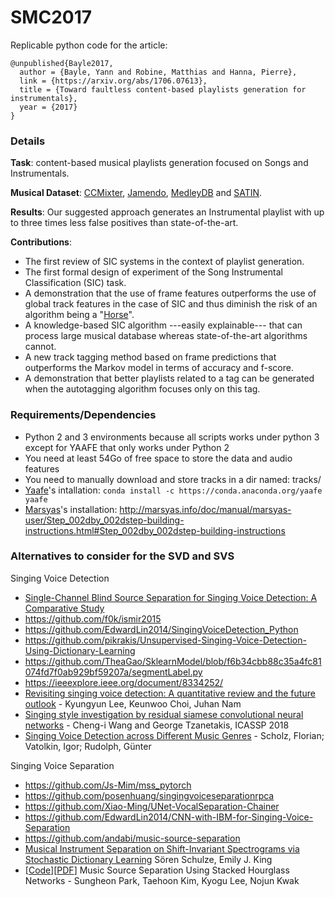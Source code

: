 # SMC2017

Replicable python code for the article:

```
@unpublished{Bayle2017,
  author = {Bayle, Yann and Robine, Matthias and Hanna, Pierre},
  link = {https://arxiv.org/abs/1706.07613},
  title = {Toward faultless content-based playlists generation for instrumentals},
  year = {2017}
}
```

### Details

**Task**: content-based musical playlists generation focused on Songs and Instrumentals.

**Musical Dataset**: [CCMixter](https://members.loria.fr/ALiutkus/kam/), [Jamendo](http://www.mathieuramona.com/wp/data/jamendo/), [MedleyDB](http://medleydb.weebly.com/) and [SATIN](https://www.researchgate.net/publication/317824409_SATIN_A_Persistent_Musical_Database_for_Music_Information_Retrieval). 

**Results**: Our suggested approach generates an Instrumental playlist with up to three times less false positives than state-of-the-art.

**Contributions**:
- The first review of SIC systems in the context of playlist generation.
- The first formal design of experiment of the Song Instrumental Classification (SIC) task.
- A demonstration that the use of frame features outperforms the use of global track features in the case of SIC and thus diminish the risk of an algorithm being a "[Horse](http://ieeexplore.ieee.org/abstract/document/6847693/)".
- A knowledge-based SIC algorithm ---easily explainable--- that can process large musical database whereas state-of-the-art algorithms cannot.
- A new track tagging method based on frame predictions that outperforms the Markov model in terms of accuracy and f-score.
- A demonstration that better playlists related to a tag can be generated when the autotagging algorithm focuses only on this tag.

### Requirements/Dependencies

- Python 2 and 3 environments because all scripts works under python 3 except for YAAFE that only works under Python 2
- You need at least 54Go of free space to store the data and audio features
- You need to manually download and store tracks in a dir named: tracks/
- [Yaafe](https://github.com/Yaafe/Yaafe)'s intallation: `conda install -c https://conda.anaconda.org/yaafe yaafe`
- [Marsyas](https://github.com/marsyas/marsyas/)'s installation: http://marsyas.info/doc/manual/marsyas-user/Step_002dby_002dstep-building-instructions.html#Step_002dby_002dstep-building-instructions

### Alternatives to consider for the SVD and SVS

Singing Voice Detection

- [Single-Channel Blind Source Separation for Singing Voice Detection: A Comparative Study](https://arxiv.org/abs/1805.01201)
- https://github.com/f0k/ismir2015
- https://github.com/EdwardLin2014/SingingVoiceDetection_Python
- https://github.com/pikrakis/Unsupervised-Singing-Voice-Detection-Using-Dictionary-Learning
- https://github.com/TheaGao/SklearnModel/blob/f6b34cbb88c35a4fc81074fd7f0ab929bf59207a/segmentLabel.py
- https://ieeexplore.ieee.org/document/8334252/
- [Revisiting singing voice detection: A quantitative review and the future outlook](https://arxiv.org/pdf/1806.01180.pdf) - Kyungyun Lee, Keunwoo Choi, Juhan Nam
- [Singing style investigation by residual siamese convolutional neural networks](https://ccrma.stanford.edu/damp/publications/icassp_2018_singing_style_Wang_Tzanetakis.pdf) - Cheng-i Wang and George Tzanetakis, ICASSP 2018
- [Singing Voice Detection across Different Music Genres](http://www.aes.org/e-lib/browse.cfm?elib=18771) - Scholz, Florian; Vatolkin, Igor; Rudolph, Günter
 
Singing Voice Separation

- https://github.com/Js-Mim/mss_pytorch
- https://github.com/posenhuang/singingvoiceseparationrpca
- https://github.com/Xiao-Ming/UNet-VocalSeparation-Chainer
- https://github.com/EdwardLin2014/CNN-with-IBM-for-Singing-Voice-Separation
- https://github.com/andabi/music-source-separation
- [Musical Instrument Separation on Shift-Invariant Spectrograms via Stochastic Dictionary Learning](https://arxiv.org/abs/1806.00273) Sören Schulze, Emily J. King
- [[Code](https://github.com/sungheonpark/music_source_sepearation_SH_net)][[PDF](https://arxiv.org/abs/1805.08559)] Music Source Separation Using Stacked Hourglass Networks - Sungheon Park, Taehoon Kim, Kyogu Lee, Nojun Kwak
